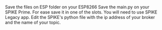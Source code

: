 Save the files on ESP folder on your ESP8266 
Save the main.py on your SPIKE Prime. For ease save it in one of the slots. You will need to use SPIKE Legacy app. 
Edit the SPIKE's python file with the ip address of your broker and the name of your topic. 
